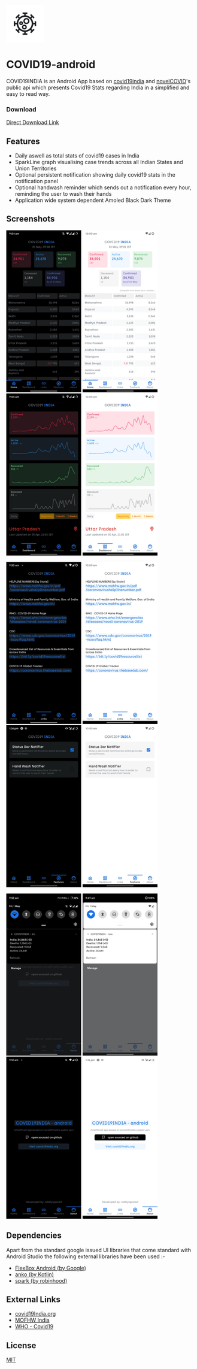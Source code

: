 <img src="https://raw.githubusercontent.com/oddlyspaced/covid19-android/master/screenshots/icon.png" width="100" height="100"/>

# COVID19-android

COVID19INDIA is an Android App based on [covid19india](https://github.com/covid19india) and [novelCOVID](https://github.com/NovelCOVID)'s public api which presents Covid19 Stats regarding India in a simplified and easy to read way.

### Download
[Direct Download Link](https://github.com/oddlyspaced/covid19-android/raw/master/covid19india.apk)

## Features
* Daily aswell as total stats of covid19 cases in India
* SparkLine graph visualising case trends across all Indian States and Union Territories
* Optional persistent notification showing daily covid19 stats in the notification panel
* Optional handwash reminder which sends out a notification every hour, reminding the user to wash their hands
* Application wide system dependent Amoled Black Dark Theme

## Screenshots
<img src="https://raw.githubusercontent.com/oddlyspaced/covid19-android/master/screenshots/home_dark.jpg" width="200" height="433"/> <img src="https://raw.githubusercontent.com/oddlyspaced/covid19-android/master/screenshots/home_light.jpg" width="200" height="433"/> <img src="https://raw.githubusercontent.com/oddlyspaced/covid19-android/master/screenshots/dashboard_dark.jpg" width="200" height="433"/> <img src="https://raw.githubusercontent.com/oddlyspaced/covid19-android/master/screenshots/dashboard_light.jpg" width="200" height="433"/> 

<img src="https://raw.githubusercontent.com/oddlyspaced/covid19-android/master/screenshots/links_dark.jpg" width="200" height="433"/> <img src="https://raw.githubusercontent.com/oddlyspaced/covid19-android/master/screenshots/links_light.jpg" width="200" height="433"/> <img src="https://raw.githubusercontent.com/oddlyspaced/covid19-android/master/screenshots/features_dark.jpg" width="200" height="433"/> <img src="https://raw.githubusercontent.com/oddlyspaced/covid19-android/master/screenshots/features_light.jpg" width="200" height="433"/>

<img src="https://raw.githubusercontent.com/oddlyspaced/covid19-android/master/screenshots/notif_dark.png" width="200" height="433"/> <img src="https://raw.githubusercontent.com/oddlyspaced/covid19-android/master/screenshots/notif_light.png" width="200" height="433"/> <img src="https://raw.githubusercontent.com/oddlyspaced/covid19-android/master/screenshots/about_dark.jpg" width="200" height="433"/> <img src="https://raw.githubusercontent.com/oddlyspaced/covid19-android/master/screenshots/about_light.jpg" width="200" height="433"/>


## Dependencies
Apart from the standard google issued UI libraries that come standard with Android Studio the following external libraries have been used :-
* [FlexBox Android (by Google)](https://github.com/google/flexbox-layout)
* [anko (by Kotlin)](https://github.com/Kotlin/anko)
* [spark (by robinhood)](https://github.com/robinhood/spark)

## External Links
* [covid19India.org](https://www.covid19india.org/)
* [MOFHW India](https://www.mohfw.gov.in/)
* [WHO - Covid19](https://www.who.int/emergencies/diseases/novel-coronavirus-2019)

## License
[MIT](https://choosealicense.com/licenses/mit/)
